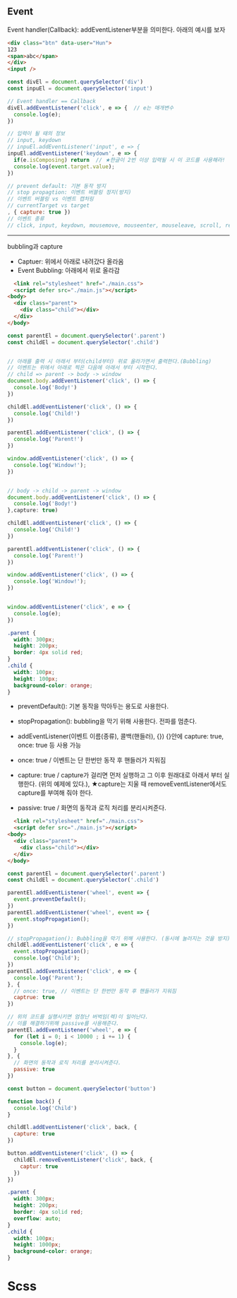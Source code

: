 ## Event
Event handler(Callback): addEventListener부분을 의미한다.
아래의 예시를 보자
```html
<div class="btn" data-user="Hun">
123
<span>abc</span>
</div>
<input />
```
```js
const divEl = document.querySelector('div')
const inpuEl = document.querySelector('input')

// Event handler == Callback
divEl.addEventListener('click', e => {  // e는 매개변수
  console.log(e);
})

// 입력이 될 때의 정보
// input, keydown
// inpuEl.addEventListener('input', e => {
inpuEl.addEventListener('keydown', e => {
  if(e.isComposing) return  // ★한글이 2번 이상 입력될 시 이 코드를 사용해라!
  console.log(event.target.value);
})

// prevent default: 기본 동작 방지
// stop propagtion: 이벤트 버블링 정지(방지)
// 이벤트 버블링 vs 이벤트 캡처링
// currentTarget vs target
, { capture: true })
// 이벤트 종류
// click, input, keydown, mousemove, mouseenter, mouseleave, scroll, resize..
```

------------
bubbling과 capture
- Captuer: 위에서 아래로 내려갔다 올라옴
- Event Bubbling: 아래에서 위로 올라감

```html
  <link rel="stylesheet" href="./main.css">
  <script defer src="./main.js"></script>
<body>
  <div class="parent">
    <div class="child"></div>
  </div>
</body>
```
```js
const parentEl = document.querySelector('.parent')
const childEl = document.querySelector('.child')


// 아래를 출력 시 아래서 부터(child부터) 위로 올라가면서 출력한다.(Bubbling)
// 이벤트는 위에서 아래로 찍은 다음에 아래서 부터 시작한다.
// child => parent -> body -> window
document.body.addEventListener('click', () => {
  console.log('Body!')
})

childEl.addEventListener('click', () => {
  console.log('Child!')
})

parentEl.addEventListener('click', () => {
  console.log('Parent!')
})

window.addEventListener('click', () => {
  console.log('Window!');
})


// body -> child -> parent -> window
document.body.addEventListener('click', () => {
  console.log('Body!')
},capture: true)

childEl.addEventListener('click', () => {
  console.log('Child!')
})

parentEl.addEventListener('click', () => {
  console.log('Parent!')
})

window.addEventListener('click', () => {
  console.log('Window!');
})


window.addEventListener('click', e => {
  console.log(e);
})
```
```css
.parent {
  width: 300px;
  height: 200px;
  border: 4px solid red;
}
.child {
  width: 100px;
  height: 100px;
  background-color: orange;
}
```

- preventDefault(): 기본 동작을 막아두는 용도로 사용한다.
- stopPropagation(): bubbling을 막기 위해 사용한다. 전파를 멈춘다.

- addEventListener(이벤트 이름(종류), 콜백(핸들러), {})
{}안에 capture: true, once: true 등 사용 가능
- once: true / 이벤트는 단 한번만 동작 후 핸들러가 지워짐
- capture: true / capture가 걸리면 먼저 실행하고 그 이후 원래대로 아래서 부터 실행한다. (위의 예제에 있다.), ★capture는 지울 때 removeEventListener에서도 capture를 부여해 줘야 한다.
- passive: true / 화면의 동작과 로직 처리를 분리시켜준다.

```html
  <link rel="stylesheet" href="./main.css">
  <script defer src="./main.js"></script>
<body>
  <div class="parent">
    <div class="child"></div>
  </div>
</body>
```
```js
const parentEl = document.querySelector('.parent')
const childEl = document.querySelector('.child')

parentEl.addEventListener('wheel', event => {
  event.preventDefault();
})
parentEl.addEventListener('wheel', event => {
  event.stopPropagation();
})

// stopPropagation(): Bubbling을 막기 위해 사용한다. (동시에 눌러지는 것을 방지)
childEl.addEventListener('click', e => {
  event.stopPropagation();
  console.log('Child');
})
parentEl.addEventListener('click', e => {
  console.log('Parent');
}, {
  // once: true, // 이벤트는 단 한번만 동작 후 핸들러가 지워짐
  captrue: true
})

// 위의 코드를 실행시키면 엄청난 버벅임(렉)이 일어난다.
// 이를 해결하기위해 passive를 사용해준다.
parentEl.addEventListener('wheel', e => {
  for (let i = 0; i < 10000 ; i += 1) {
    console.log(e);
  }
}, {
  // 화면의 동작과 로직 처리를 분리시켜준다.
  passive: true
})

const button = document.querySelector('button')

function back() {
  console.log('Child')
}

childEl.addEventListener('click', back, {
  capture: true
})

button.addEventListener('click', () => {
  childEl.removeEventListener('click', back, {
    captur: true
  })
})

```
```css
.parent {
  width: 300px;
  height: 200px;
  border: 4px solid red;
  overflow: auto;
}
.child {
  width: 100px;
  height: 1000px;
  background-color: orange;
}
```


# Scss
